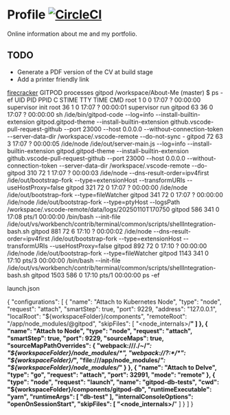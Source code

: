 # Profile [![CircleCI](https://circleci.com/gh/YuceS/About-Me.svg?style=shield)](https://circleci.com/gh/YuceS/About-Me)
Online information about me and my portfolio.

## TODO
* Generate a PDF version of the CV at build stage
* Add a printer friendly link

[firecracker](https://some-natalie.dev/blog/stop-saying-just-use-firecracker/#fn:1)
GITPOD processes
gitpod /workspace/About-Me (master) $ ps -ef
UID          PID    PPID  C STIME TTY          TIME CMD
root           1       0  0 17:07 ?        00:00:00 supervisor init
root          36       1  0 17:07 ?        00:00:01 supervisor run
gitpod        63      36  0 17:07 ?        00:00:00 sh /ide/bin/gitpod-code --log=info --install-builtin-extension gitpod.gitpod-theme --install-builtin-extension github.vscode-pull-request-github --port 23000 --host 0.0.0.0 --without-connection-token --server-data-dir /workspace/.vscode-remote --do-not-sync -
gitpod        72      63  3 17:07 ?        00:00:05 /ide/node /ide/out/server-main.js --log=info --install-builtin-extension gitpod.gitpod-theme --install-builtin-extension github.vscode-pull-request-github --port 23000 --host 0.0.0.0 --without-connection-token --server-data-dir /workspace/.vscode-remote --do-
gitpod       310      72  1 17:07 ?        00:00:03 /ide/node --dns-result-order=ipv4first /ide/out/bootstrap-fork --type=extensionHost --transformURIs --useHostProxy=false
gitpod       321      72  0 17:07 ?        00:00:00 /ide/node /ide/out/bootstrap-fork --type=fileWatcher
gitpod       341      72  0 17:07 ?        00:00:00 /ide/node /ide/out/bootstrap-fork --type=ptyHost --logsPath /workspace/.vscode-remote/data/logs/20250110T170750
gitpod       586     341  0 17:08 pts/1    00:00:00 /bin/bash --init-file /ide/out/vs/workbench/contrib/terminal/common/scripts/shellIntegration-bash.sh
gitpod       881      72  6 17:10 ?        00:00:02 /ide/node --dns-result-order=ipv4first /ide/out/bootstrap-fork --type=extensionHost --transformURIs --useHostProxy=false
gitpod       892      72  0 17:10 ?        00:00:00 /ide/node /ide/out/bootstrap-fork --type=fileWatcher
gitpod      1143     341  0 17:10 pts/3    00:00:00 /bin/bash --init-file /ide/out/vs/workbench/contrib/terminal/common/scripts/shellIntegration-bash.sh
gitpod      1503     586  0 17:10 pts/1    00:00:00 ps -ef




launch.json

{
    "configurations": [
        {
            "name": "Attach to Kubernetes Node",
            "type": "node",
            "request": "attach",
            "smartStep": true,
            "port": 9229,
            "address": "127.0.0.1",
            "localRoot": "${workspaceFolder}/components",
            "remoteRoot": "/app/node_modules/@gitpod",
            "skipFiles": [
                "<node_internals>/**"
            ]
        },
        {
            "name": "Attach to Node",
            "type": "node",
            "request": "attach",
            "smartStep": true,
            "port": 9229,
            "sourceMaps": true,
            "sourceMapPathOverrides": {
                "webpack:///./~/*": "${workspaceFolder}/node_modules/*",
                "webpack://?:*/*": "${workspaceFolder}/*",
                "file:///app/node_modules/*": "${workspaceFolder}/node_modules/*"
            }
        },
        {
            "name": "Attach to Delve",
            "type": "go",
            "request": "attach",
            "port": 32991,
            "mode": "remote"
        },
        {
            "type": "node",
            "request": "launch",
            "name": "gitpod-db-tests",
            "cwd": "${workspaceFolder}/components/gitpod-db",
            "runtimeExecutable": "yarn",
            "runtimeArgs": [
                "db-test"
            ],
            "internalConsoleOptions": "openOnSessionStart",
            "skipFiles": [
                "<node_internals>/**"
            ]
        }
    ]
}